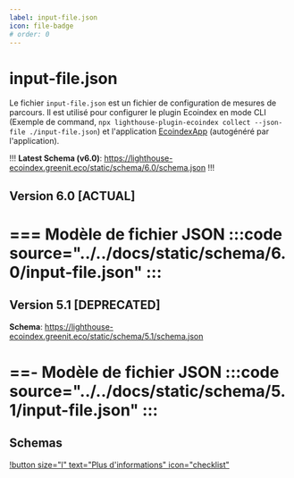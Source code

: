 ```yaml
---
label: input-file.json
icon: file-badge
# order: 0
---
```


# input-file.json

Le fichier `input-file.json` est un fichier de configuration de mesures de parcours. Il est utilisé pour configurer le plugin Ecoindex en mode CLI (Exemple de command, `npx lighthouse-plugin-ecoindex collect --json-file ./input-file.json`) et l'application [EcoindexApp](../application/00-index.md) (autogénéré par l'application).

!!!
**Latest Schema (v6.0)**: https://lighthouse-ecoindex.greenit.eco/static/schema/6.0/schema.json
!!!

## Version 6.0 [ACTUAL]

=== Modèle de fichier JSON
:::code source="../../docs/static/schema/6.0/input-file.json" :::
===

## Version 5.1 [DEPRECATED]

**Schema**: https://lighthouse-ecoindex.greenit.eco/static/schema/5.1/schema.json

==- Modèle de fichier JSON
:::code source="../../docs/static/schema/5.1/input-file.json" :::
===

## Schemas

[!button size="l" text="Plus d'informations" icon="checklist"](../static/schema/README.md)
